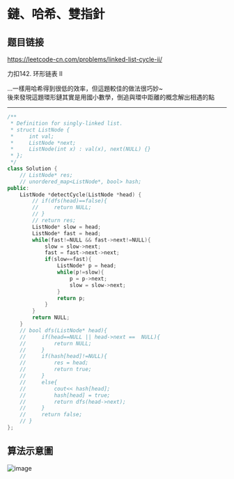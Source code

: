 # 鏈、哈希、雙指針

## 题目链接

https://leetcode-cn.com/problems/linked-list-cycle-ii/

力扣142. 环形链表 II

...一樣用哈希得到很低的效率，但這題較佳的做法很巧妙~   
後來發現這題環形鏈其實是用國小數學，倒追與環中距離的概念解出相遇的點
    
---------------------------------------

```cpp
/**
 * Definition for singly-linked list.
 * struct ListNode {
 *     int val;
 *     ListNode *next;
 *     ListNode(int x) : val(x), next(NULL) {}
 * };
 */
class Solution {
    // ListNode* res;
    // unordered_map<ListNode*, bool> hash;
public:
    ListNode *detectCycle(ListNode *head) {
        // if(dfs(head)==false){
        //     return NULL;
        // }
        // return res;
        ListNode* slow = head;
        ListNode* fast = head;
        while(fast!=NULL && fast->next!=NULL){
            slow = slow->next;
            fast = fast->next->next;
            if(slow==fast){
                ListNode* p = head;
                while(p!=slow){
                    p = p->next;
                    slow = slow->next;
                }
                return p;
            }
        }
        return NULL;
    }
    // bool dfs(ListNode* head){
    //     if(head==NULL || head->next ==  NULL){
    //         return NULL;
    //     }
    //     if(hash[head]!=NULL){
    //         res = head;
    //         return true;
    //     }
    //     else{
    //         cout<< hash[head];
    //         hash[head] = true;
    //         return dfs(head->next);
    //     }
    //     return false;
    // }
};

```

算法示意圖
---------------------------------------
![image](https://github.com/raychang0901/LeetcodeCN-/blob/master/img/141%E7%92%B0%E5%BD%A2%E9%8F%88%E8%A1%A8.jpg)
